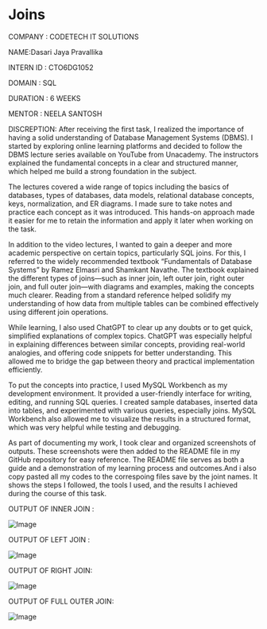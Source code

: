 # Joins


COMPANY : CODETECH IT SOLUTIONS

NAME:Dasari Jaya Pravallika

INTERN ID : CTO6DG1052

DOMAIN : SQL

DURATION : 6 WEEKS

MENTOR : NEELA SANTOSH

DISCREPTION:
After receiving the first task, I realized the importance of having a solid understanding of Database Management Systems (DBMS). I started by exploring online learning platforms and decided to follow the DBMS lecture series available on YouTube from Unacademy. The instructors explained the fundamental concepts in a clear and structured manner, which helped me build a strong foundation in the subject.

The lectures covered a wide range of topics including the basics of databases, types of databases, data models, relational database concepts, keys, normalization, and ER diagrams. I made sure to take notes and practice each concept as it was introduced. This hands-on approach made it easier for me to retain the information and apply it later when working on the task.

In addition to the video lectures, I wanted to gain a deeper and more academic perspective on certain topics, particularly SQL joins. For this, I referred to the widely recommended textbook “Fundamentals of Database Systems” by Ramez Elmasri and Shamkant Navathe. The textbook explained the different types of joins—such as inner join, left outer join, right outer join, and full outer join—with diagrams and examples, making the concepts much clearer. Reading from a standard reference helped solidify my understanding of how data from multiple tables can be combined effectively using different join operations.

While learning, I also used ChatGPT to clear up any doubts or to get quick, simplified explanations of complex topics. ChatGPT was especially helpful in explaining differences between similar concepts, providing real-world analogies, and offering code snippets for better understanding. This allowed me to bridge the gap between theory and practical implementation efficiently.

To put the concepts into practice, I used MySQL Workbench as my development environment. It provided a user-friendly interface for writing, editing, and running SQL queries. I created sample databases, inserted data into tables, and experimented with various queries, especially joins. MySQL Workbench also allowed me to visualize the results in a structured format, which was very helpful while testing and debugging.

As part of documenting my work, I took clear and organized screenshots of outputs. These screenshots were then added to the README file in my GitHub repository for easy reference. The README file serves as both a guide and a demonstration of my learning process and outcomes.And i also copy pasted all my codes to the correspoing files save by the joint names. It shows the steps I followed, the tools I used, and the results I achieved during the course of this task.

OUTPUT OF INNER JOIN :

![Image](https://github.com/user-attachments/assets/2856eb3c-390e-4e42-99a8-54cf9917d70f)

OUTPUT OF LEFT JOIN :

![Image](https://github.com/user-attachments/assets/61a5f71b-782f-495e-975c-7159aafeac2c)

OUTPUT OF RIGHT JOIN:

![Image](https://github.com/user-attachments/assets/779b8d20-3af1-4e3d-a221-b2366092e53d)

OUTPUT OF FULL OUTER JOIN:

![Image](https://github.com/user-attachments/assets/6048d152-cc57-491c-8a61-7284b7f2f6f6)
